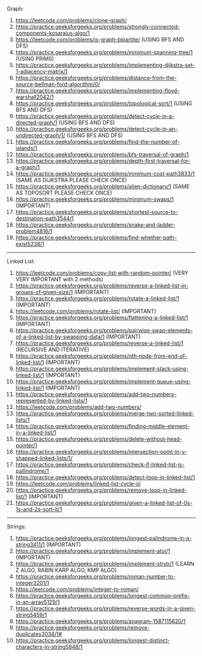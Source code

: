 Graph:

1)  https://leetcode.com/problems/clone-graph/
2)  https://practice.geeksforgeeks.org/problems/strongly-connected-components-kosarajus-algo/1
3)  https://leetcode.com/problems/is-graph-bipartite/ (USING BFS AND DFS)
4)  https://practice.geeksforgeeks.org/problems/minimum-spanning-tree/1 (USING PRIMS)
5)  https://practice.geeksforgeeks.org/problems/implementing-dijkstra-set-1-adjacency-matrix/1
6)  https://practice.geeksforgeeks.org/problems/distance-from-the-source-bellman-ford-algorithm/0/ 
7)  https://practice.geeksforgeeks.org/problems/implementing-floyd-warshall2042/1
8)  https://practice.geeksforgeeks.org/problems/topological-sort/1 (USING BFS AND DFS)  
9)  https://practice.geeksforgeeks.org/problems/detect-cycle-in-a-directed-graph/1 (USING BFS AND DFS)  
10) https://practice.geeksforgeeks.org/problems/detect-cycle-in-an-undirected-graph/1/ (USING BFS AND DFS)
11) https://practice.geeksforgeeks.org/problems/find-the-number-of-islands/1
12) https://practice.geeksforgeeks.org/problems/bfs-traversal-of-graph/1
13) https://practice.geeksforgeeks.org/problems/depth-first-traversal-for-a-graph/1
14) https://practice.geeksforgeeks.org/problems/minimum-cost-path3833/1 (SAME AS DIJKSTRA PLEASE CHECK ONCE)
15) https://practice.geeksforgeeks.org/problems/alien-dictionary/1 (SAME AS TOPOSORT PLEASE CHECK ONCE)
16) https://practice.geeksforgeeks.org/problems/minimum-swaps/1 (IMPORTANT)
17) https://practice.geeksforgeeks.org/problems/shortest-source-to-destination-path3544/1
18) https://practice.geeksforgeeks.org/problems/snake-and-ladder-problem4816/1
19) https://practice.geeksforgeeks.org/problems/find-whether-path-exist5238/1


--------------------------------------------------------------------------------------------------------------------
Linked List:

1) https://leetcode.com/problems/copy-list-with-random-pointer/ (VERY VERY IMPORTANT with 2 methods)
2) https://practice.geeksforgeeks.org/problems/reverse-a-linked-list-in-groups-of-given-size/1 (IMPORTANT)
3) https://practice.geeksforgeeks.org/problems/rotate-a-linked-list/1 (IMPORTANT)
4) https://leetcode.com/problems/rotate-list/ (IMPORTANT)
5) https://practice.geeksforgeeks.org/problems/flattening-a-linked-list/1 (IMPORTANT)
6) https://practice.geeksforgeeks.org/problems/pairwise-swap-elements-of-a-linked-list-by-swapping-data/1 (IMPORTANT)
7) https://practice.geeksforgeeks.org/problems/reverse-a-linked-list/1 (RECURSIVE AND ITERATIVE)
8) https://practice.geeksforgeeks.org/problems/nth-node-from-end-of-linked-list/1 (IMPORTANT)
9) https://practice.geeksforgeeks.org/problems/implement-stack-using-linked-list/1 (IMPORTANT)
10) https://practice.geeksforgeeks.org/problems/implement-queue-using-linked-list/1 (IMPORTANT)
11) https://practice.geeksforgeeks.org/problems/add-two-numbers-represented-by-linked-lists/1 
12) https://leetcode.com/problems/add-two-numbers/
13) https://practice.geeksforgeeks.org/problems/merge-two-sorted-linked-lists/1
14) https://practice.geeksforgeeks.org/problems/finding-middle-element-in-a-linked-list/1
15) https://practice.geeksforgeeks.org/problems/delete-without-head-pointer/1
16) https://practice.geeksforgeeks.org/problems/intersection-point-in-y-shapped-linked-lists/1/
17) https://practice.geeksforgeeks.org/problems/check-if-linked-list-is-pallindrome/1
18) https://practice.geeksforgeeks.org/problems/detect-loop-in-linked-list/1
19) https://leetcode.com/problems/linked-list-cycle-ii/
20) https://practice.geeksforgeeks.org/problems/remove-loop-in-linked-list/1 (IMPORTANT)
21) https://practice.geeksforgeeks.org/problems/given-a-linked-list-of-0s-1s-and-2s-sort-it/1



-------------------------------------------------------------------------------------------------------------
Strings:

1) https://practice.geeksforgeeks.org/problems/longest-palindrome-in-a-string3411/1 (IMPORTANT)
2) https://practice.geeksforgeeks.org/problems/implement-atoi/1 (IMPORTANT)
3) https://practice.geeksforgeeks.org/problems/implement-strstr/1 (LEARN Z ALGO, RABIN KARP ALGO, KMP ALGO)
4) https://practice.geeksforgeeks.org/problems/roman-number-to-integer3201/1
5) https://leetcode.com/problems/integer-to-roman/
6) https://practice.geeksforgeeks.org/problems/longest-common-prefix-in-an-array5129/1
7) https://practice.geeksforgeeks.org/problems/reverse-words-in-a-given-string5459/1
8) https://practice.geeksforgeeks.org/problems/anagram-1587115620/1
9) https://practice.geeksforgeeks.org/problems/remove-duplicates3034/1#
10) https://practice.geeksforgeeks.org/problems/longest-distinct-characters-in-string5848/1
